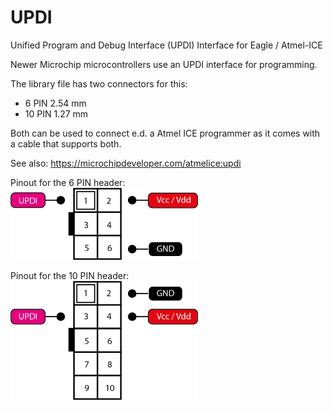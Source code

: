 # UPDI
Unified Program and Debug Interface (UPDI) Interface for Eagle / Atmel-ICE

Newer Microchip microcontrollers use an UPDI interface for programming.

The library file has two connectors for this:
- 6 PIN 2.54 mm
- 10 PIN 1.27 mm

Both can be used to connect e.d. a Atmel ICE programmer as it comes with a cable that supports both.

See also: https://microchipdeveloper.com/atmelice:updi

Pinout for the 6 PIN header:<br>
<img src="https://github.com/jakorten/UPDI/blob/main/UPDI_ATMEL_ICE_6POL.png" alt="6-PIN header schematics" title="6 PIN interface" width="300"/>

Pinout for the 10 PIN header:<br>
<img src="https://github.com/jakorten/UPDI/blob/main/UPDI_ATMEL_ICE_10POL.png" alt="10-PIN header schematics" title="10 PIN interface" width="300"/>
